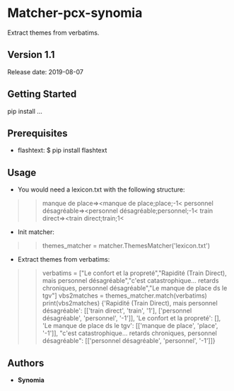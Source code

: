 
# Matcher-pcx-synomia

Extract themes from verbatims.


## Version 1.1
Release date: 2019-08-07


## Getting Started

pip install ...


## Prerequisites

* flashtext:
$ pip install flashtext


## Usage

* You would need a lexicon.txt with the following structure:
>> manque de place=><manque de place;place;-1<
>> personnel désagréable=><personnel désagréable;personnel;-1<
>> train direct=><train direct;train;1<

* Init matcher:
>> themes_matcher = matcher.ThemesMatcher('lexicon.txt')

* Extract themes from verbatims:
>> verbatims = ["Le confort et la propreté","Rapidité (Train Direct), mais personnel désagréable","c'est catastrophique… retards chroniques, personnel désagréable","Le manque de place ds le tgv"]
>> vbs2matches = themes_matcher.match(verbatims)
>> print(vbs2matches)
{'Rapidité (Train Direct), mais personnel désagréable': [['train direct', 'train', '1'], ['personnel désagréable', 'personnel', '-1']], 'Le confort et la propreté': [], 'Le manque de place ds le tgv': [['manque de place', 'place', '-1']], "c'est catastrophique… retards chroniques, personnel désagréable": [['personnel désagréable', 'personnel', '-1']]}


## Authors

* **Synomia**





